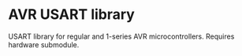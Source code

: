 # AVR USART library
USART library for regular and 1-series AVR microcontrollers. Requires hardware submodule.
